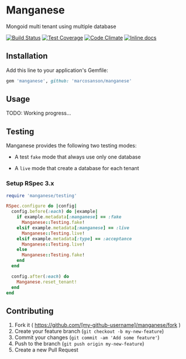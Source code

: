 # Manganese

Mongoid multi tenant using multiple database

[![Build Status](https://travis-ci.org/marcosanson/manganese.svg?branch=master)](https://travis-ci.org/marcosanson/manganese)
[![Test Coverage](https://codeclimate.com/github/marcosanson/manganese/coverage.png)](https://codeclimate.com/github/marcosanson/manganese)
[![Code Climate](https://codeclimate.com/github/marcosanson/manganese.png)](https://codeclimate.com/github/marcosanson/manganese)
[![Inline docs](http://inch-ci.org/github/marcosanson/manganese.png)](http://inch-ci.org/github/marcosanson/manganese)

## Installation

Add this line to your application's Gemfile:

```ruby
gem 'manganese', github: 'marcosanson/manganese'
```

## Usage

TODO: Working progress...

## Testing

Manganese provides the following two testing modes:

- A test `fake` mode that always use only one database

- A `live` mode that create a database for each tenant

### Setup RSpec 3.x

```ruby
require 'manganese/testing'

RSpec.configure do |config|
  config.before(:each) do |example|
    if example.metadata[:manganese] == :fake
      Manganese::Testing.fake!
    elsif example.metadata[:manganese] == :live
      Manganese::Testing.live!
    elsif example.metadata[:type] == :acceptance
      Manganese::Testing.live!
    else
      Manganese::Testing.fake!
    end
  end

  config.after(:each) do
    Manganese.reset_tenant!
  end
end
```

## Contributing

1. Fork it ( https://github.com/[my-github-username]/manganese/fork )
2. Create your feature branch (`git checkout -b my-new-feature`)
3. Commit your changes (`git commit -am 'Add some feature'`)
4. Push to the branch (`git push origin my-new-feature`)
5. Create a new Pull Request
